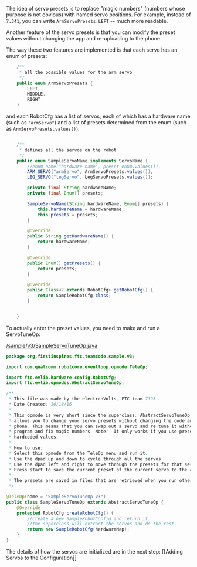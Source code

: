 The idea of servo presets is to replace "magic numbers" (numbers whose purpose is not obvious) with named servo positions. For example, instead of ```7.341```, you can write ```ArmServoPresets.LEFT``` -- much more readable.

Another feature of the servo presets is that you can modify the preset values without changing the app and re-uploading to the phone.

The way these two features are implemented is that each servo has an enum of presets:
```java
    /**
     * all the possible values for the arm servo
     */
    public enum ArmServoPresets {
        LEFT,
        MIDDLE,
        RIGHT
    }
```

and each RobotCfg has a list of servos, each of which has a hardware name (such as ```"armServo"```) and a list of presets determined from the enum (such as ```ArmServoPresets.values()```):
```java

    /**
     * defines all the servos on the robot
     */
    public enum SampleServoName implements ServoName {
        //enum name("hardware name", preset enum.values()),
        ARM_SERVO("armServo", ArmServoPresets.values()),
        LEG_SERVO("legServo", LegServoPresets.values());

        private final String hardwareName;
        private final Enum[] presets;

        SampleServoName(String hardwareName, Enum[] presets) {
            this.hardwareName = hardwareName;
            this.presets = presets;
        }

        @Override
        public String getHardwareName() {
            return hardwareName;
        }

        @Override
        public Enum[] getPresets() {
            return presets;
        }

        @Override
        public Class<? extends RobotCfg> getRobotCfg() {
            return SampleRobotCfg.class;
        }


    }
```

To actually enter the preset values, you need to make and run a ServoTuneOp:

[/sample/v3/SampleServoTuneOp.java](https://github.com/FTC7393/EVLib/blob/master/sample/v3/SampleServoTuneOp.java)
```java
package org.firstinspires.ftc.teamcode.sample.v3;

import com.qualcomm.robotcore.eventloop.opmode.TeleOp;

import ftc.evlib.hardware.config.RobotCfg;
import ftc.evlib.opmodes.AbstractServoTuneOp;

/**
 * This file was made by the electronVolts, FTC team 7393
 * Date Created: 10/18/16
 *
 * This opmode is very short since the superclass, AbstractServoTuneOp does most of the work. It
 * allows you to change your servo presets without changing the code and re-deploying it to the
 * phone. This means that you can swap out a servo and re-tune it without having to go into the
 * program and fix magic numbers. Note:  It only works if you use presets everywhere instead of
 * hardcoded values.
 *
 * How to use:
 * Select this opmode from the TeleOp menu and run it.
 * Use the dpad up and down to cycle through all the servos
 * Use the dpad left and right to move through the presets for that servo.
 * Press start to save the current preset of the current servo to the current value.
 *
 * The presets are saved in files that are retrieved when you run other opmodes to find the value of each preset.
 */

@TeleOp(name = "SampleServoTuneOp V3")
public class SampleServoTuneOp extends AbstractServoTuneOp {
    @Override
    protected RobotCfg createRobotCfg() {
        //create a new SampleRobotConfig and return it.
        //the superclass will extract the servos and do the rest.
        return new SampleRobotCfg(hardwareMap);
    }
}
```

The details of how the servos are initialized are in the next step: [[Adding Servos to the Configuration]]